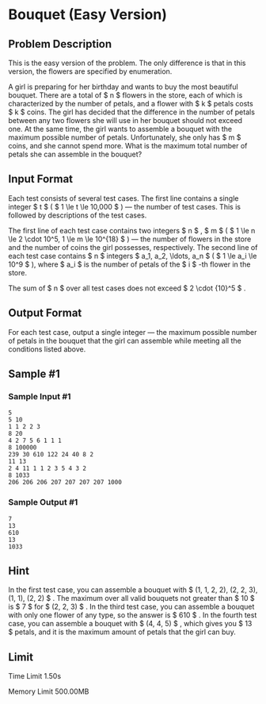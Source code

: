 # Bouquet (Easy Version)

## Problem Description

This is the easy version of the problem. The only difference is that in this version, the flowers are specified by enumeration.

A girl is preparing for her birthday and wants to buy the most beautiful bouquet. There are a total of $ n $ flowers in the store, each of which is characterized by the number of petals, and a flower with $ k $ petals costs $ k $ coins. The girl has decided that the difference in the number of petals between any two flowers she will use in her bouquet should not exceed one. At the same time, the girl wants to assemble a bouquet with the maximum possible number of petals. Unfortunately, she only has $ m $ coins, and she cannot spend more. What is the maximum total number of petals she can assemble in the bouquet?

## Input Format

Each test consists of several test cases. The first line contains a single integer $ t $ ( $ 1 \le t \le 10\,000 $ ) — the number of test cases. This is followed by descriptions of the test cases.

The first line of each test case contains two integers $ n $ , $ m $ ( $ 1 \le n \le 2 \cdot 10^5, 1 \le m \le 10^{18} $ ) — the number of flowers in the store and the number of coins the girl possesses, respectively. The second line of each test case contains $ n $ integers $ a_1, a_2, \ldots, a_n $ ( $ 1 \le a_i \le 10^9 $ ), where $ a_i $ is the number of petals of the $ i $ -th flower in the store.

The sum of $ n $ over all test cases does not exceed $ 2 \cdot {10}^5 $ .

## Output Format

For each test case, output a single integer — the maximum possible number of petals in the bouquet that the girl can assemble while meeting all the conditions listed above.

## Sample #1

### Sample Input #1

```
5
5 10
1 1 2 2 3
8 20
4 2 7 5 6 1 1 1
8 100000
239 30 610 122 24 40 8 2
11 13
2 4 11 1 1 2 3 5 4 3 2
8 1033
206 206 206 207 207 207 207 1000
```

### Sample Output #1

```
7
13
610
13
1033
```

## Hint

In the first test case, you can assemble a bouquet with $ (1, 1, 2, 2), (2, 2, 3), (1, 1), (2, 2) $ . The maximum over all valid bouquets not greater than $ 10 $ is $ 7 $ for $ (2, 2, 3) $ . In the third test case, you can assemble a bouquet with only one flower of any type, so the answer is $ 610 $ . In the fourth test case, you can assemble a bouquet with $ (4, 4, 5) $ , which gives you $ 13 $ petals, and it is the maximum amount of petals that the girl can buy.

## Limit



Time Limit
1.50s

Memory Limit
500.00MB